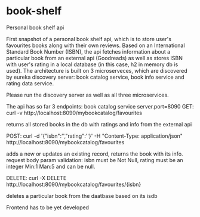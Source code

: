 # book-shelf
Personal book shelf api

First snapshot of a personal book shelf api, which is to store user's favourites books along with their own reviews. Based on an International Standard Book Number (ISBN), the api fetches information about a particular book from an external api (Goodreads) as well as stores ISBN with user's rating in a local database (in this case, h2 in memory db is used). The architecture is built on 3 microserveces, which are discovered by eureka discovery server: book catalog service, book info service and rating data service. 

Please run the discovery server as well as all three microservices.

The api has so far 3 endpoints: book catalog service server.port=8090
GET: curl -v http://localhost:8090/mybookcatalog/favourites

returns all stored books in the db with ratings and info from the external api

POST: curl -d '{"isbn":'',"rating":''}' -H "Content-Type: application/json" http://localhost:8090/mybookcatalog/favourites
  
adds a new or updates an existing record, returns the book with its info.  request body param validation: isbn must be Not Null, rating must be an integer Min:1 Man:5 and can be null.

DELETE: curl -X DELETE http://localhost:8090/mybookcatalog/favourites/{isbn}

deletes a particular book from the daatbase based on its isdb

Frontend has to be yet developed
  
